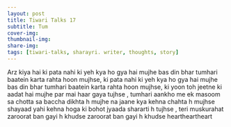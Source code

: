 ```yaml
---
layout: post
title: Tiwari Talks 17
subtitle: Tum
cover-img: 
thumbnail-img: 
share-img: 
tags: [tiwari-talks, sharayri. writer, thoughts, story]
---
```

Arz kiya hai ki 
pata nahi ki yeh kya ho gya hai mujhe bas din bhar tumhari baatein karta rahta hoon mujhse,
ki pata nahi ki yeh kya ho gya hai mujhe bas din bhar tumhari baatein karta rahta hoon mujhse, ki yoon toh jeetne ki aadat hai mujhe par mai haar gaya tujhse , tumhari aankho me ek masoom sa chotta sa baccha dikhta h mujhe na jaane kya kehna chahta h mujhse shayaad yahi kehna hoga ki bohot jyaada shararti h tujhse , teri muskurahat zaroorat ban gayi h khudse zaroorat ban gayi h khudse heartheartheart
